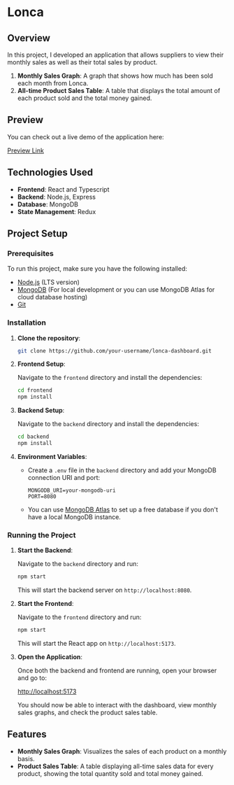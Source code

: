 
# Lonca 

## Overview

In this project, I developed an application that allows suppliers to view their monthly sales as well as their total sales by product.

1. **Monthly Sales Graph**: A graph that shows how much has been sold each month from Lonca.
2. **All-time Product Sales Table**: A table that displays the total amount of each product sold and the total money gained.

## Preview

You can check out a live demo of the application here:

[Preview Link](https://lonca-c9d77.web.app/)

## Technologies Used

- **Frontend**: React and Typescript
- **Backend**: Node.js, Express
- **Database**: MongoDB
- **State Management**: Redux 
  
## Project Setup

### Prerequisites

To run this project, make sure you have the following installed:

- [Node.js](https://nodejs.org/) (LTS version)
- [MongoDB](https://www.mongodb.com/) (For local development or you can use MongoDB Atlas for cloud database hosting)
- [Git](https://git-scm.com/)

### Installation

1. **Clone the repository**:

    ```bash
    git clone https://github.com/your-username/lonca-dashboard.git
    ```

2. **Frontend Setup**:

    Navigate to the `frontend` directory and install the dependencies:

    ```bash
    cd frontend
    npm install
    ```

3. **Backend Setup**:

    Navigate to the `backend` directory and install the dependencies:

    ```bash
    cd backend
    npm install
    ```

4. **Environment Variables**:

    - Create a `.env` file in the `backend` directory and add your MongoDB connection URI and port:

      ```
      MONGODB_URI=your-mongodb-uri
      PORT=8080
      ```

    - You can use [MongoDB Atlas](https://www.mongodb.com/cloud/atlas) to set up a free database if you don't have a local MongoDB instance.

### Running the Project

1. **Start the Backend**:

    Navigate to the `backend` directory and run:

    ```bash
    npm start
    ```

    This will start the backend server on `http://localhost:8080`.

2. **Start the Frontend**:

    Navigate to the `frontend` directory and run:

    ```bash
    npm start
    ```

    This will start the React app on `http://localhost:5173`.

3. **Open the Application**:

    Once both the backend and frontend are running, open your browser and go to:

    [http://localhost:5173](http://localhost:5173)

    You should now be able to interact with the dashboard, view monthly sales graphs, and check the product sales table.

## Features

- **Monthly Sales Graph**: Visualizes the sales of each product on a monthly basis.
- **Product Sales Table**: A table displaying all-time sales data for every product, showing the total quantity sold and total money gained.
